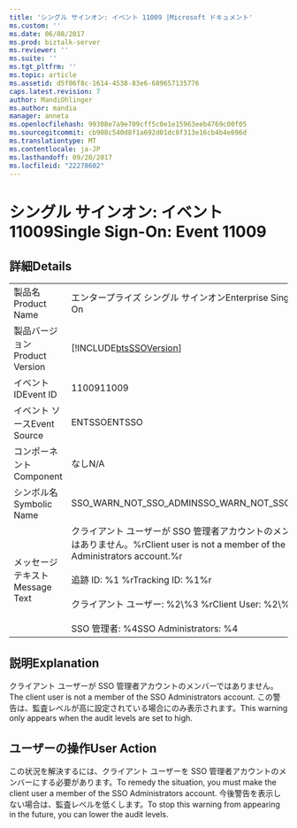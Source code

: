 ```yaml
---
title: 'シングル サインオン: イベント 11009 |Microsoft ドキュメント'
ms.custom: ''
ms.date: 06/08/2017
ms.prod: biztalk-server
ms.reviewer: ''
ms.suite: ''
ms.tgt_pltfrm: ''
ms.topic: article
ms.assetid: d5f06f8c-1614-4538-83e6-689657135776
caps.latest.revision: 7
author: MandiOhlinger
ms.author: mandia
manager: anneta
ms.openlocfilehash: 99308e7a9e709cff5c0e1e15963eeb4769c00f05
ms.sourcegitcommit: cb908c540d8f1a692d01dc8f313e16cb4b4e696d
ms.translationtype: MT
ms.contentlocale: ja-JP
ms.lasthandoff: 09/20/2017
ms.locfileid: "22278602"
---
```

# <a name="single-sign-on-event-11009"></a><span data-ttu-id="d6df0-102">シングル サインオン: イベント 11009</span><span class="sxs-lookup"><span data-stu-id="d6df0-102">Single Sign-On: Event 11009</span></span>
## <a name="details"></a><span data-ttu-id="d6df0-103">詳細</span><span class="sxs-lookup"><span data-stu-id="d6df0-103">Details</span></span>  
  
|||  
|-|-|  
|<span data-ttu-id="d6df0-104">製品名</span><span class="sxs-lookup"><span data-stu-id="d6df0-104">Product Name</span></span>|<span data-ttu-id="d6df0-105">エンタープライズ シングル サインオン</span><span class="sxs-lookup"><span data-stu-id="d6df0-105">Enterprise Single Sign-On</span></span>|  
|<span data-ttu-id="d6df0-106">製品バージョン</span><span class="sxs-lookup"><span data-stu-id="d6df0-106">Product Version</span></span>|[!INCLUDE[btsSSOVersion](../includes/btsssoversion-md.md)]|  
|<span data-ttu-id="d6df0-107">イベント ID</span><span class="sxs-lookup"><span data-stu-id="d6df0-107">Event ID</span></span>|<span data-ttu-id="d6df0-108">11009</span><span class="sxs-lookup"><span data-stu-id="d6df0-108">11009</span></span>|  
|<span data-ttu-id="d6df0-109">イベント ソース</span><span class="sxs-lookup"><span data-stu-id="d6df0-109">Event Source</span></span>|<span data-ttu-id="d6df0-110">ENTSSO</span><span class="sxs-lookup"><span data-stu-id="d6df0-110">ENTSSO</span></span>|  
|<span data-ttu-id="d6df0-111">コンポーネント</span><span class="sxs-lookup"><span data-stu-id="d6df0-111">Component</span></span>|<span data-ttu-id="d6df0-112">なし</span><span class="sxs-lookup"><span data-stu-id="d6df0-112">N/A</span></span>|  
|<span data-ttu-id="d6df0-113">シンボル名</span><span class="sxs-lookup"><span data-stu-id="d6df0-113">Symbolic Name</span></span>|<span data-ttu-id="d6df0-114">SSO_WARN_NOT_SSO_ADMIN</span><span class="sxs-lookup"><span data-stu-id="d6df0-114">SSO_WARN_NOT_SSO_ADMIN</span></span>|  
|<span data-ttu-id="d6df0-115">メッセージ テキスト</span><span class="sxs-lookup"><span data-stu-id="d6df0-115">Message Text</span></span>|<span data-ttu-id="d6df0-116">クライアント ユーザーが SSO 管理者アカウントのメンバーではありません。%r</span><span class="sxs-lookup"><span data-stu-id="d6df0-116">Client user is not a member of the SSO Administrators account.%r</span></span><br /><br /> <span data-ttu-id="d6df0-117">追跡 ID: %1 %r</span><span class="sxs-lookup"><span data-stu-id="d6df0-117">Tracking ID: %1%r</span></span><br /><br /> <span data-ttu-id="d6df0-118">クライアント ユーザー: %2\\%3 %r</span><span class="sxs-lookup"><span data-stu-id="d6df0-118">Client User: %2\\%3%r</span></span><br /><br /> <span data-ttu-id="d6df0-119">SSO 管理者: %4</span><span class="sxs-lookup"><span data-stu-id="d6df0-119">SSO Administrators: %4</span></span>|  
  
## <a name="explanation"></a><span data-ttu-id="d6df0-120">説明</span><span class="sxs-lookup"><span data-stu-id="d6df0-120">Explanation</span></span>  
 <span data-ttu-id="d6df0-121">クライアント ユーザーが SSO 管理者アカウントのメンバーではありません。</span><span class="sxs-lookup"><span data-stu-id="d6df0-121">The client user is not a member of the SSO Administrators account.</span></span> <span data-ttu-id="d6df0-122">この警告は、監査レベルが高に設定されている場合にのみ表示されます。</span><span class="sxs-lookup"><span data-stu-id="d6df0-122">This warning only appears when the audit levels are set to high.</span></span>  
  
## <a name="user-action"></a><span data-ttu-id="d6df0-123">ユーザーの操作</span><span class="sxs-lookup"><span data-stu-id="d6df0-123">User Action</span></span>  
 <span data-ttu-id="d6df0-124">この状況を解決するには、クライアント ユーザーを SSO 管理者アカウントのメンバーにする必要があります。</span><span class="sxs-lookup"><span data-stu-id="d6df0-124">To remedy the situation, you must make the client user a member of the SSO Administrators account.</span></span> <span data-ttu-id="d6df0-125">今後警告を表示しない場合は、監査レベルを低くします。</span><span class="sxs-lookup"><span data-stu-id="d6df0-125">To stop this warning from appearing in the future, you can lower the audit levels.</span></span>